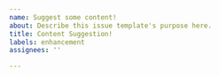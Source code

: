 ```yaml
---
name: Suggest some content!
about: Describe this issue template's purpose here.
title: Content Suggestion!
labels: enhancement
assignees: ''

---
```

<!--
## Issue Description

[Description of the issue goes here]

## Steps to Reproduce

1. [Step 1]
2. [Step 2]
3. [Step 3]

## Expected Behavior

[Describe the expected behavior]

## Actual Behavior

[Describe what actually happened]

## Additional Information

[Any additional information or context]
-->
